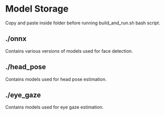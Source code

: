 # Model Storage

Copy and paste inside folder before running build_and_run.sh bash script.

## ./onnx

Contains various versions of models used for face detection.

## ./head_pose

Contains models used for head pose estimation.

## ./eye_gaze

Contains models used for eye gaze estimation.
